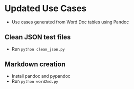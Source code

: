 # Updated Use Cases
- Use cases generated from Word Doc tables using Pandoc

## Clean JSON test files
- Run `python clean_json.py`


## Markdown creation
- Install pandoc and pypandoc
- Run `python word2md.py`
